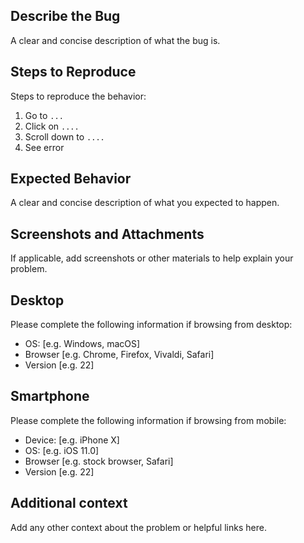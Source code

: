 <!-- Before creating a bug report, try disabling browser extensions to see if the bug is still present. -->

## Describe the Bug

A clear and concise description of what the bug is.

## Steps to Reproduce

Steps to reproduce the behavior:

1. Go to `...`
2. Click on `....`
3. Scroll down to `....`
4. See error

## Expected Behavior

A clear and concise description of what you expected to happen.

## Screenshots and Attachments

If applicable, add screenshots or other materials to help explain your problem.

## Desktop

Please complete the following information if browsing from desktop:

- OS: [e.g. Windows, macOS]
- Browser [e.g. Chrome, Firefox, Vivaldi, Safari]
- Version [e.g. 22]

## Smartphone

Please complete the following information if browsing from mobile:

- Device: [e.g. iPhone X]
- OS: [e.g. iOS 11.0]
- Browser [e.g. stock browser, Safari]
- Version [e.g. 22]

## Additional context

Add any other context about the problem or helpful links here.
